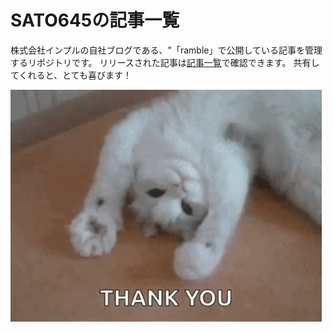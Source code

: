 # SATO645の記事一覧
株式会社インプルの自社ブログである、"「ramble」で公開している記事を管理するリポジトリです。
リリースされた記事は[記事一覧](https://ramble.impl.co.jp/author/52/)で確認できます。
共有してくれると、とても喜びます！

![cute-cat](./images/cat-cute.gif)
